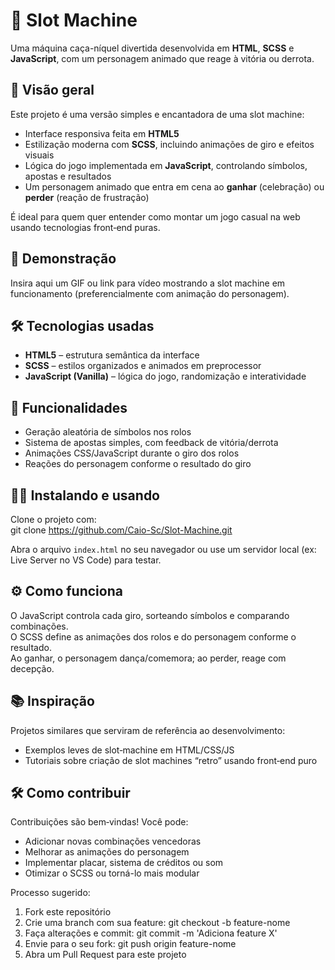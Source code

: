 # 🎰 Slot Machine

Uma máquina caça-níquel divertida desenvolvida em **HTML**, **SCSS** e **JavaScript**, com um personagem animado que reage à vitória ou derrota.

## 📌 Visão geral

Este projeto é uma versão simples e encantadora de uma slot machine:

- Interface responsiva feita em **HTML5**
- Estilização moderna com **SCSS**, incluindo animações de giro e efeitos visuais
- Lógica do jogo implementada em **JavaScript**, controlando símbolos, apostas e resultados
- Um personagem animado que entra em cena ao **ganhar** (celebração) ou **perder** (reação de frustração)

É ideal para quem quer entender como montar um jogo casual na web usando tecnologias front‑end puras.

## 🚀 Demonstração

Insira aqui um GIF ou link para vídeo mostrando a slot machine em funcionamento (preferencialmente com animação do personagem).

## 🛠️ Tecnologias usadas

- **HTML5** – estrutura semântica da interface  
- **SCSS** – estilos organizados e animados em preprocessor  
- **JavaScript (Vanilla)** – lógica do jogo, randomização e interatividade  

## 🧩 Funcionalidades

- Geração aleatória de símbolos nos rolos  
- Sistema de apostas simples, com feedback de vitória/derrota  
- Animações CSS/JavaScript durante o giro dos rolos  
- Reações do personagem conforme o resultado do giro  

## 🧑‍🏫 Instalando e usando

Clone o projeto com:  
git clone https://github.com/Caio-Sc/Slot-Machine.git  

Abra o arquivo `index.html` no seu navegador ou use um servidor local (ex: Live Server no VS Code) para testar.


## ⚙️ Como funciona

O JavaScript controla cada giro, sorteando símbolos e comparando combinações.  
O SCSS define as animações dos rolos e do personagem conforme o resultado.  
Ao ganhar, o personagem dança/comemora; ao perder, reage com decepção.

## 📚 Inspiração

Projetos similares que serviram de referência ao desenvolvimento:  
- Exemplos leves de slot‑machine em HTML/CSS/JS  
- Tutoriais sobre criação de slot machines “retro” usando front‑end puro  

## 🛠️ Como contribuir

Contribuições são bem‑vindas! Você pode:  
- Adicionar novas combinações vencedoras  
- Melhorar as animações do personagem  
- Implementar placar, sistema de créditos ou som  
- Otimizar o SCSS ou torná-lo mais modular

Processo sugerido:  
1. Fork este repositório  
2. Crie uma branch com sua feature: git checkout -b feature-nome  
3. Faça alterações e commit: git commit -m 'Adiciona feature X'  
4. Envie para o seu fork: git push origin feature-nome  
5. Abra um Pull Request para este projeto  
